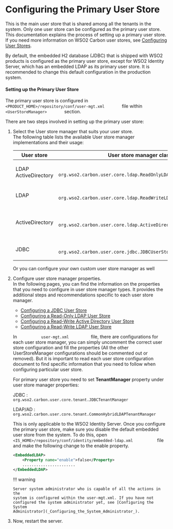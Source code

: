 # Configuring the Primary User Store

This is the main user store that is shared among all the tenants in the
system. Only one user store can be configured as the primary user store.
This documentation explains the process of setting up a primary user
store. If you need more information on WSO2 Carbon user stores, see
[Configuring User Stores](../../using-wso2-identity-server/configuring-user-stores).

By default, the embedded H2 database (JDBC) that is shipped with WSO2
products is configured as the primary user store, except for WSO2
Identity Server, which has an embedded LDAP as its primary user store.
It is recommended to change this default configuration in the production
system.

#### Setting up the Primary User Store

The primary user store is configured in
`         <PRODUCT_HOME>/repository/conf/user-mgt.xml        ` file
within `         <UserStoreManager>        ` section.

There are two steps involved in setting up the primary user store:

1.  Select the User store manager that suits your user store.  
    The following table lists the available User store manager
    implementations and their usage:

    <table>
    <colgroup>
    <col style="width: 10%" />
    <col style="width: 40%" />
    <col style="width: 48%" />
    </colgroup>
    <thead>
    <tr class="header">
    <th>User store</th>
    <th>User store manager class</th>
    <th>Description</th>
    </tr>
    </thead>
    <tbody>
    <tr class="odd">
    <td><p>LDAP ActiveDirectory</p></td>
    <td><code>               org.wso2.carbon.user.core.ldap.ReadOnlyLDAPUserStoreManager              </code></td>
    <td>Used to do read-only operations for external LDAP or ActiveDirectory user stores.</td>
    </tr>
    <tr class="even">
    <td>LDAP</td>
    <td><code>               org.wso2.carbon.user.core.ldap.ReadWriteLDAPUserStoreManager              </code></td>
    <td>Used for external LDAP user stores to do both read and write operations.This is the default primary user store configuration in user-mgt.xml file for WSO2 Identity Server.</td>
    </tr>
    <tr class="odd">
    <td>ActiveDirectory</td>
    <td><code>               org.wso2.carbon.user.core.ldap.ActiveDirectoryUserStoreManager              </code></td>
    <td>Used to configure an Active Directory Domain Service (AD DS) or Active Directory Lightweight Directory Service (AD LDS). This can be used only for read/write operations. If you need to use AD as read-only, you must use <code>               org.wso2.carbon.user.core.ldap.ReadOnlyLDAPUserStoreManager.              </code></td>
    </tr>
    <tr class="even">
    <td>JDBC</td>
    <td><code>               org.wso2.carbon.user.core.jdbc.JDBCUserStoreManager              </code></td>
    <td>Used for JDBC user stores. This is the default primary user store configuration in user-mgt.xml file for all WSO2 Servers, except WSO2 Identity Server.</td>
    </tr>
    </tbody>
    </table>

    Or you can configure your own custom user store manager as well

2.  Configure user store manager properties.  
    In the following pages, you can find the information on the
    properties that you need to configure in user store manager types.
    It provides the additional steps and recommendations specific to
    each user store manager.  

    -   [Configuring a JDBC User Store](_Configuring_a_JDBC_User_Store_)
    -   [Configuring a Read-Only LDAP User
        Store](_Configuring_a_Read-only_LDAP_User_Store_)
    -   [Configuring a Read-Write Active Directory User
        Store](_Configuring_a_Read-write_Active_Directory_User_Store_)
    -   [Configuring a Read-Write LDAP User
        Store](_Configuring_a_Read-write_LDAP_User_Store_)

    In `           user-mgt.xml          ` file, there are
    configurations for each user store manager, you can simply uncomment
    the correct user store configuration and fill the properties (All
    the other UserStoreManager configurations should be commented out or
    removed). But it is important to read each user store configuration
    document to find specific information that you need to follow when
    configuring particular user store.

    For primary user store you need to set **TenantManager** property
    under user store manager properties:

    JDBC :
    `            org.wso2.carbon.user.core.tenant.JDBCTenantManager           `

    LDAP/AD :
    `            org.wso2.carbon.user.core.tenant.CommonHybridLDAPTenantManager           `

    This is only applicable to the WSO2 Identity Server. Once you
    configure the primary user store, make sure you disable the default
    embedded user store from the system. To do this, open
    `            <IS_HOME>/repository/conf/identity/embedded-ldap.xml           `
    file and make the following change to the enable property.

    ``` xml
    <EmbeddedLDAP>
        <Property name="enable">false</Property>
        .......................
    </EmbeddedLDAP>
    ```

    !!! warning
    
        Server system administrator who is capable of all the actions in the
        system is configured within the user-mgt.xml. If you have not
        configured the system administrator yet, see [Configuring the System
        Administrator](_Configuring_the_System_Administrator_).
    

3.  Now, restart the server.
